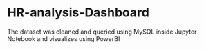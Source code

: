 # HR-analysis-Dashboard
The dataset was cleaned and queried using MySQL inside Jupyter Notebook and visualizes using PowerBI
